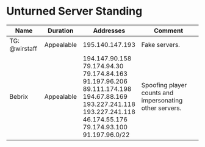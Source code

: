 <!DOCTYPE html ><html><head><title>Unturned Server Standing</title><link rel="stylesheet" type="text/css" href="stylesheet.css" /><link rel="icon" type="image/png" href="/favicon.png" /></head><body><h1>Unturned Server Standing</h1><table><thead><tr><th>Name</th><th>Duration</th><th>Addresses</th><th>Comment</th></tr></thead><tbody><tr><td>TG: @wirstaff</td><td>Appealable</td><td>195.140.147.193</td><td>Fake servers.</td></tr><tr><td>Bebrix</td><td>Appealable</td><td>194.147.90.158<br>79.174.94.30<br>79.174.84.163<br>91.197.96.206<br>89.111.174.198<br>194.67.88.169<br>193.227.241.118<br>193.227.241.118<br>46.174.55.176<br>79.174.93.100<br>91.197.96.0/22</td><td>Spoofing player counts and impersonating other servers.</td></tr></tbody></table></body></html>